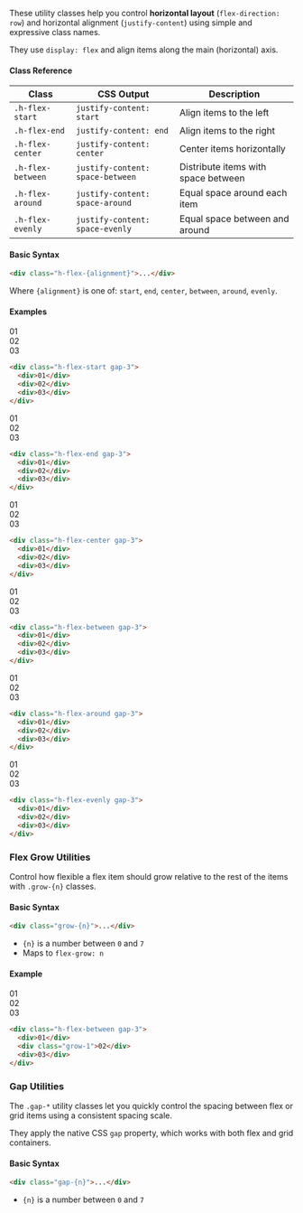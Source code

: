 These utility classes help you control **horizontal layout** (`flex-direction: row`) and horizontal alignment (`justify-content`) using simple and expressive class names.

They use `display: flex` and align items along the main (horizontal) axis.


#### Class Reference

| Class             | CSS Output                       | Description                         |
| ----------------- | -------------------------------- | ----------------------------------- |
| `.h-flex-start`   | `justify-content: start`         | Align items to the left             |
| `.h-flex-end`     | `justify-content: end`           | Align items to the right            |
| `.h-flex-center`  | `justify-content: center`        | Center items horizontally           |
| `.h-flex-between` | `justify-content: space-between` | Distribute items with space between |
| `.h-flex-around`  | `justify-content: space-around`  | Equal space around each item        |
| `.h-flex-evenly`  | `justify-content: space-evenly`  | Equal space between and around      |


#### Basic Syntax

```html
<div class="h-flex-{alignment}">...</div>
```

Where `{alignment}` is one of: `start`, `end`, `center`, `between`, `around`, `evenly`.



#### Examples

<div class="mt-5">
<div class="border light:hatching-grey-100 light:border-grey-100 dark:hatching-grey-900 dark:border-grey-900 rounded h-flex-start gap-3 rounded monospace mb-4">
<div class="p-3 bg-red rounded ">01</div>
<div class="p-3 bg-red rounded monospace">02</div>
<div class="p-3 bg-red rounded monospace">03</div>
</div>
</div>

``` html
<div class="h-flex-start gap-3">
  <div>01</div>
  <div>02</div>
  <div>03</div>
</div>
```

<div class="mt-5">
<div class="border light:hatching-grey-100 light:border-grey-100 dark:hatching-grey-900 dark:border-grey-900 rounded h-flex-end gap-3 rounded monospace mb-4">
<div class="p-3 bg-red rounded ">01</div>
<div class="p-3 bg-red rounded monospace">02</div>
<div class="p-3 bg-red rounded monospace">03</div>
</div>
</div>

``` html
<div class="h-flex-end gap-3">
  <div>01</div>
  <div>02</div>
  <div>03</div>
</div>
```


<div class="mt-5">
<div class="border light:hatching-grey-100 light:border-grey-100 dark:hatching-grey-900 dark:border-grey-900 rounded h-flex-center gap-3 rounded monospace mb-4">
<div class="p-3 bg-red rounded ">01</div>
<div class="p-3 bg-red rounded monospace">02</div>
<div class="p-3 bg-red rounded monospace">03</div>
</div>
</div>

``` html
<div class="h-flex-center gap-3">
  <div>01</div>
  <div>02</div>
  <div>03</div>
</div>
```



<div class="mt-5">
<div class="border light:hatching-grey-100 light:border-grey-100 dark:hatching-grey-900 dark:border-grey-900 rounded h-flex-between gap-3 rounded monospace mb-4">
<div class="p-3 bg-red rounded ">01</div>
<div class="p-3 bg-red rounded monospace">02</div>
<div class="p-3 bg-red rounded monospace">03</div>
</div>
</div>

``` html
<div class="h-flex-between gap-3">
  <div>01</div>
  <div>02</div>
  <div>03</div>
</div>
```

<div class="mt-5">
<div class="border light:hatching-grey-100 light:border-grey-100 dark:hatching-grey-900 dark:border-grey-900 rounded h-flex-around gap-3 rounded monospace mb-4">
<div class="p-3 bg-red rounded ">01</div>
<div class="p-3 bg-red rounded monospace">02</div>
<div class="p-3 bg-red rounded monospace">03</div>
</div>
</div>

``` html
<div class="h-flex-around gap-3">
  <div>01</div>
  <div>02</div>
  <div>03</div>
</div>
```


<div class="mt-5">
<div class="border light:hatching-grey-100 light:border-grey-100 dark:hatching-grey-900 dark:border-grey-900 rounded h-flex-evenly gap-3 rounded monospace mb-4">
<div class="p-3 bg-red rounded ">01</div>
<div class="p-3 bg-red rounded monospace">02</div>
<div class="p-3 bg-red rounded monospace">03</div>
</div>
</div>

``` html
<div class="h-flex-evenly gap-3">
  <div>01</div>
  <div>02</div>
  <div>03</div>
</div>
```

### Flex Grow Utilities

Control how flexible a flex item should grow relative to the rest of the items with `.grow-{n}` classes.


#### Basic Syntax

```html
<div class="grow-{n}">...</div>
```

* `{n}` is a number between `0` and `7`
* Maps to `flex-grow: n`



#### Example

<div class="mt-5">
<div class="border light:hatching-grey-100 light:border-grey-100 dark:hatching-grey-900 dark:border-grey-900 rounded h-flex-between gap-3 rounded monospace mb-4">
<div class="p-3 bg-red rounded ">01</div>
<div class="p-3 bg-red rounded monospace grow-1 text-center">02</div>
<div class="p-3 bg-red rounded monospace">03</div>
</div>
</div>

``` html
<div class="h-flex-between gap-3">
  <div>01</div>
  <div class="grow-1">02</div>
  <div>03</div>
</div>
```


### Gap Utilities

The `.gap-*` utility classes let you quickly control the spacing between flex or grid items using a consistent spacing scale.

They apply the native CSS `gap` property, which works with both flex and grid containers.


#### Basic Syntax

```html
<div class="gap-{n}">...</div>
```

* `{n}` is a number between `0` and `7`


